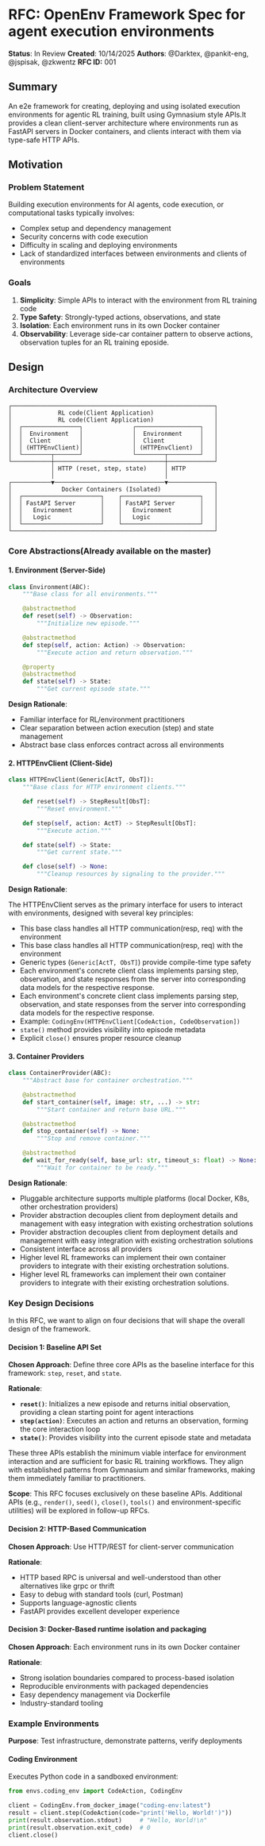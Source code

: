 # RFC: OpenEnv Framework Spec for agent execution environments

**Status**: In Review
**Created**: 10/14/2025
**Authors**: @Darktex, @pankit-eng, @jspisak, @zkwentz
**RFC ID:** 001

## Summary

An e2e framework for creating, deploying and using isolated execution environments for agentic RL training, built using Gymnasium style APIs.It provides a clean client-server architecture where environments run as FastAPI servers in Docker containers, and clients interact with them via type-safe HTTP APIs.

## Motivation

### Problem Statement

Building execution environments for AI agents, code execution, or computational tasks typically involves:
- Complex setup and dependency management
- Security concerns with code execution
- Difficulty in scaling and deploying environments
- Lack of standardized interfaces between environments and clients of environments

### Goals

1. **Simplicity**: Simple APIs to interact with the environment from RL training code
2. **Type Safety**: Strongly-typed actions, observations, and state
3. **Isolation**: Each environment runs in its own Docker container
4. **Observability**: Leverage side-car container pattern to observe actions, observation tuples for an RL training eposide.


## Design

### Architecture Overview

```
┌─────────────────────────────────────────────────────────┐
│             RL code(Client Application)                 │
│             RL code(Client Application)                 │
│  ┌────────────────┐              ┌──────────────────┐   │
│  │  Environment   │              │  Environment     │   │
│  │  Client        │              │  Client          │   │
│  │ (HTTPEnvClient)│              │ (HTTPEnvClient)  │   │
│  └────────┬───────┘              └────────┬─────────┘   │
└───────────┼───────────────────────────────┼─────────────┘
            │ HTTP (reset, step, state)     │ HTTP
            │                               │
┌───────────▼───────────────────────────────▼─────────────┐
│              Docker Containers (Isolated)               │
│  ┌──────────────────────┐    ┌──────────────────────┐   │
│  │ FastAPI Server       │    │ FastAPI Server       │   │
│  │   Environment        │    │   Environment        │   │
│  │   Logic              │    │   Logic              │   │
│  └──────────────────────┘    └──────────────────────┘   │
└─────────────────────────────────────────────────────────┘
```

### Core Abstractions(Already available on the master)

#### 1. Environment (Server-Side)

```python
class Environment(ABC):
    """Base class for all environments."""

    @abstractmethod
    def reset(self) -> Observation:
        """Initialize new episode."""

    @abstractmethod
    def step(self, action: Action) -> Observation:
        """Execute action and return observation."""

    @property
    @abstractmethod
    def state(self) -> State:
        """Get current episode state."""
```

**Design Rationale**:
- Familiar interface for RL/environment practitioners
- Clear separation between action execution (step) and state management
- Abstract base class enforces contract across all environments

#### 2. HTTPEnvClient (Client-Side)

```python
class HTTPEnvClient(Generic[ActT, ObsT]):
    """Base class for HTTP environment clients."""

    def reset(self) -> StepResult[ObsT]:
        """Reset environment."""

    def step(self, action: ActT) -> StepResult[ObsT]:
        """Execute action."""

    def state(self) -> State:
        """Get current state."""

    def close(self) -> None:
        """Cleanup resources by signaling to the provider."""
```

**Design Rationale**:

The HTTPEnvClient serves as the primary interface for users to interact with environments, designed with several key principles:

- This base class handles all HTTP communication(resp, req) with the environment
- This base class handles all HTTP communication(resp, req) with the environment
- Generic types (`Generic[ActT, ObsT]`) provide compile-time type safety
- Each environment's concrete client class implements parsing step, observation, and state responses from the server into corresponding data models for the respective response.
- Each environment's concrete client class implements parsing step, observation, and state responses from the server into corresponding data models for the respective response.
- Example: `CodingEnv(HTTPEnvClient[CodeAction, CodeObservation])`
- `state()` method provides visibility into episode metadata
- Explicit `close()` ensures proper resource cleanup

#### 3. Container Providers

```python
class ContainerProvider(ABC):
    """Abstract base for container orchestration."""

    @abstractmethod
    def start_container(self, image: str, ...) -> str:
        """Start container and return base URL."""

    @abstractmethod
    def stop_container(self) -> None:
        """Stop and remove container."""

    @abstractmethod
    def wait_for_ready(self, base_url: str, timeout_s: float) -> None:
        """Wait for container to be ready."""
```

**Design Rationale**:
- Pluggable architecture supports multiple platforms (local Docker, K8s, other orchestration providers)
- Provider abstraction decouples client from deployment details and management with easy integration with existing orchestration solutions
- Provider abstraction decouples client from deployment details and management with easy integration with existing orchestration solutions
- Consistent interface across all providers
- Higher level RL frameworks can implement their own container providers to integrate with their existing orchestration solutions.
- Higher level RL frameworks can implement their own container providers to integrate with their existing orchestration solutions.

### Key Design Decisions

In this RFC, we want to align on four decisions that will shape the overall design of the framework.

#### Decision 1: Baseline API Set

**Chosen Approach**: Define three core APIs as the baseline interface for this framework: `step`, `reset`, and `state`.

**Rationale**:
- **`reset()`**: Initializes a new episode and returns initial observation, providing a clean starting point for agent interactions
- **`step(action)`**: Executes an action and returns an observation, forming the core interaction loop
- **`state()`**: Provides visibility into the current episode state and metadata

These three APIs establish the minimum viable interface for environment interaction and are sufficient for basic RL training workflows. They align with established patterns from Gymnasium and similar frameworks, making them immediately familiar to practitioners.

**Scope**: This RFC focuses exclusively on these baseline APIs. Additional APIs (e.g., `render()`, `seed()`, `close()`, `tools()` and  environment-specific utilities) will be explored in follow-up RFCs.

#### Decision 2: HTTP-Based Communication

**Chosen Approach**: Use HTTP/REST for client-server communication

**Rationale**:
- HTTP based RPC is universal and well-understood than other alternatives like grpc or thrift
- Easy to debug with standard tools (curl, Postman)
- Supports language-agnostic clients
- FastAPI provides excellent developer experience

#### Decision 3: Docker-Based runtime isolation and packaging

**Chosen Approach**: Each environment runs in its own Docker container

**Rationale**:
- Strong isolation boundaries compared to process-based isolation
- Reproducible environments with packaged dependencies
- Easy dependency management via Dockerfile
- Industry-standard tooling


### Example Environments

**Purpose**: Test infrastructure, demonstrate patterns, verify deployments

#### Coding Environment

Executes Python code in a sandboxed environment:

```python
from envs.coding_env import CodeAction, CodingEnv

client = CodingEnv.from_docker_image("coding-env:latest")
result = client.step(CodeAction(code="print('Hello, World!')"))
print(result.observation.stdout)     # "Hello, World!\n"
print(result.observation.exit_code)  # 0
client.close()
```
